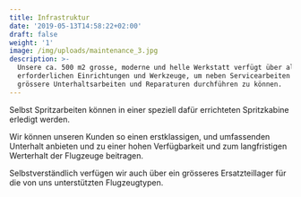 ```yaml
---
title: Infrastruktur
date: '2019-05-13T14:58:22+02:00'
draft: false
weight: '1'
image: /img/uploads/maintenance_3.jpg
description: >-
  Unsere ca. 500 m2 grosse, moderne und helle Werkstatt verfügt über alle
  erforderlichen Einrichtungen und Werkzeuge, um neben Servicearbeiten auch
  grössere Unterhaltsarbeiten und Reparaturen durchführen zu können.
---
```

Selbst Spritzarbeiten können in einer speziell dafür errichteten Spritzkabine erledigt werden.

Wir können unseren Kunden so einen erstklassigen, und umfassenden Unterhalt anbieten und zu einer hohen Verfügbarkeit und zum langfristigen Werterhalt der Flugzeuge beitragen.

Selbstverständlich verfügen wir auch über ein grösseres Ersatzteillager für die von uns unterstützten Flugzeugtypen.
